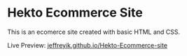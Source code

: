 # Hekto Ecommerce Site

This is an ecomerce site created with basic HTML and CSS.

Live Preview: [jeffreyik.github.io/Hekto-Ecommerce-site](jeffreyik.github.io/Hekto-Ecommerce-site)
